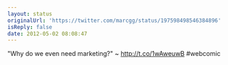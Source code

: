 ```yaml
---
layout: status
originalUrl: 'https://twitter.com/marcgg/status/197598498546384896'
isReply: false
date: 2012-05-02 08:08:47
---
```


"Why do we even need marketing?" ~ http://t.co/1wAweuwB #webcomic
